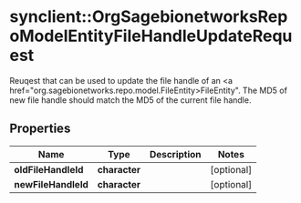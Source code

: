 # synclient::OrgSagebionetworksRepoModelEntityFileHandleUpdateRequest

Reuqest that can be used to update the file handle of an <a href=\"org.sagebionetworks.repo.model.FileEntity>FileEntity</a>\". The MD5 of new file handle should match the MD5 of the current file handle.

## Properties
Name | Type | Description | Notes
------------ | ------------- | ------------- | -------------
**oldFileHandleId** | **character** |  | [optional] 
**newFileHandleId** | **character** |  | [optional] 


